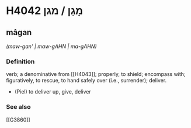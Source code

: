 # H4042 מָגַן / מגן

## mâgan

_(maw-gan' | maw-ɡAHN | ma-ɡAHN)_

### Definition

verb; a denominative from [[H4043]]; properly, to shield; encompass with; figuratively, to rescue, to hand safely over (i.e., surrender); deliver.

- (Piel) to deliver up, give, deliver
### See also

[[G3860]]

